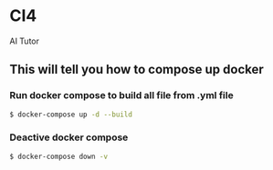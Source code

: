 # CI4
AI Tutor

## This will tell you how to compose up docker

### Run docker compose to build all file from .yml file
```bash
$ docker-compose up -d --build
```

### Deactive docker compose 
```bash
$ docker-compose down -v    
```
